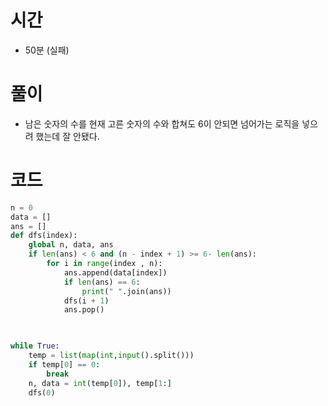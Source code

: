 # 시간 
- 50분 (실패)

# 풀이
- 남은 숫자의 수를 현재 고른 숫자의 수와 합쳐도 6이 안되면 넘어가는 로직을 넣으려 했는데 잘 안됐다.


# 코드

```python
n = 0
data = []
ans = []
def dfs(index):
    global n, data, ans
    if len(ans) < 6 and (n - index + 1) >= 6- len(ans):
        for i in range(index , n):    
            ans.append(data[index])
            if len(ans) == 6:
                print(" ".join(ans))
            dfs(i + 1)
            ans.pop()

    

while True:
    temp = list(map(int,input().split()))
    if temp[0] == 0:
        break
    n, data = int(temp[0]), temp[1:]
    dfs(0)
```

